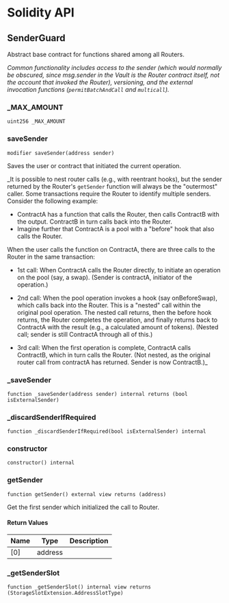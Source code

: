 # Solidity API

## SenderGuard

Abstract base contract for functions shared among all Routers.

_Common functionality includes access to the sender (which would normally be obscured, since msg.sender in the
Vault is the Router contract itself, not the account that invoked the Router), versioning, and the external
invocation functions (`permitBatchAndCall` and `multicall`)._

### _MAX_AMOUNT

```solidity
uint256 _MAX_AMOUNT
```

### saveSender

```solidity
modifier saveSender(address sender)
```

Saves the user or contract that initiated the current operation.

_It is possible to nest router calls (e.g., with reentrant hooks), but the sender returned by the Router's
`getSender` function will always be the "outermost" caller. Some transactions require the Router to identify
multiple senders. Consider the following example:

- ContractA has a function that calls the Router, then calls ContractB with the output. ContractB in turn
calls back into the Router.
- Imagine further that ContractA is a pool with a "before" hook that also calls the Router.

When the user calls the function on ContractA, there are three calls to the Router in the same transaction:
- 1st call: When ContractA calls the Router directly, to initiate an operation on the pool (say, a swap).
            (Sender is contractA, initiator of the operation.)

- 2nd call: When the pool operation invokes a hook (say onBeforeSwap), which calls back into the Router.
            This is a "nested" call within the original pool operation. The nested call returns, then the
            before hook returns, the Router completes the operation, and finally returns back to ContractA
            with the result (e.g., a calculated amount of tokens).
            (Nested call; sender is still ContractA through all of this.)

- 3rd call: When the first operation is complete, ContractA calls ContractB, which in turn calls the Router.
            (Not nested, as the original router call from contractA has returned. Sender is now ContractB.)_

### _saveSender

```solidity
function _saveSender(address sender) internal returns (bool isExternalSender)
```

### _discardSenderIfRequired

```solidity
function _discardSenderIfRequired(bool isExternalSender) internal
```

### constructor

```solidity
constructor() internal
```

### getSender

```solidity
function getSender() external view returns (address)
```

Get the first sender which initialized the call to Router.

#### Return Values

| Name | Type | Description |
| ---- | ---- | ----------- |
| [0] | address |  |

### _getSenderSlot

```solidity
function _getSenderSlot() internal view returns (StorageSlotExtension.AddressSlotType)
```

